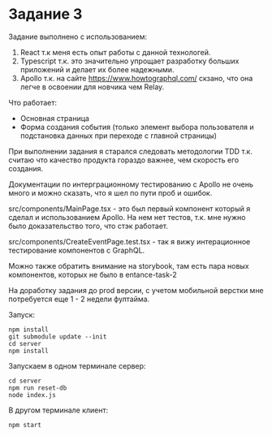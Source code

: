 Задание 3
======

Задание выполнено с использованием:
1. React т.к меня есть опыт работы с данной технологей.
2. Typescript т.к. это значительно упрощает разработку больших приложений и делает их более надежными.
3. Apollo т.к. на сайте https://www.howtographql.com/ скзано, что она легче в освоении для новчика чем Relay.

Что работает:
- Основная страница
- Форма создания события (только элемент выбора пользователя и подстановка данных при переходе с главной страницы)

При выполнении задания я старался следовать методологии TDD т.к. считаю что качество продукта гораздо важнее,
чем скорость его создания. 

Документации по интерграционному тестированию с Apollo не очень много и можно сказать, что я шел по пути проб и ошибок.

src/components/MainPage.tsx - это был первый компонент который я сделал и использованием Apollo.
На нем нет тестов, т.к. мне нужно было доказательство того, что стэк работает.

src/components/CreateEventPage.test.tsx - так я вижу интерационное тестирование компонентов с GraphQL.

Можно также обратить внимание на storybook, там есть пара новых компонентов, которых не было в entance-task-2

На доработку задания до prod версии, с учетом мобильной верстки мне потребуется еще 1 - 2 недели фултайма.


Запуск:

```
npm install
git submodule update --init
cd server
npm install
````

Запускаем в одном терминале сервер:
```
cd server
npm run reset-db
node index.js
```

В другом терминале клиент:
```
npm start
```
